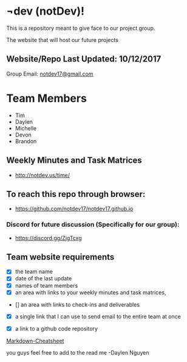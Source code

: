 # ¬dev (notDev)!
  This is a repository meant to give face to our project group. 

  The website that will host our future projects


## Website/Repo Last Updated: 10/12/2017
  Group Email: [notdev17@gmail.com](notdev17@gmail.com)

# Team Members
  * Tim
  * Daylen
  * Michelle
  * Devon
  * Brandon


## Weekly Minutes and Task Matrices
  * [http://notdev.us/time/ ](http://notdev.us/time/)


## To reach this repo through browser:
  * [https://github.com/notdev17/notdev17.github.io ](https://github.com/notdev17/notdev17.github.io)

  
### Discord for future discussion (Specifically for our group):
  * https://discord.gg/ZjgTcxg


## Team website requirements
  * [x] the team name
  * [x] date of the last update
  * [x] names of team members
  * [x] an area with links to your weekly minutes and task matrices,
  * [] an area with links to check-ins and deliverables
  * [x] a single link that I can use to send email to the entire team at once
  * [x] a link to a github code repository
  


[Markdown-Cheatsheet](https://github.com/adam-p/markdown-here/wiki/Markdown-Cheatsheet)


you guys feel free to add to the read me
-Daylen Nguyen

